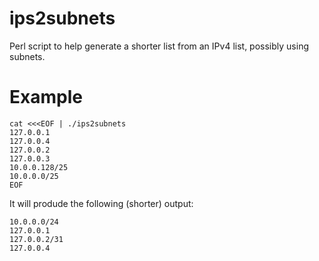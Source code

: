 # ips2subnets
Perl script to help generate a shorter list from an IPv4 list, possibly using subnets.

# Example
```
cat <<<EOF | ./ips2subnets
127.0.0.1
127.0.0.4
127.0.0.2
127.0.0.3
10.0.0.128/25
10.0.0.0/25 
EOF
```

It will produde the following (shorter) output:
```
10.0.0.0/24
127.0.0.1
127.0.0.2/31
127.0.0.4
```

